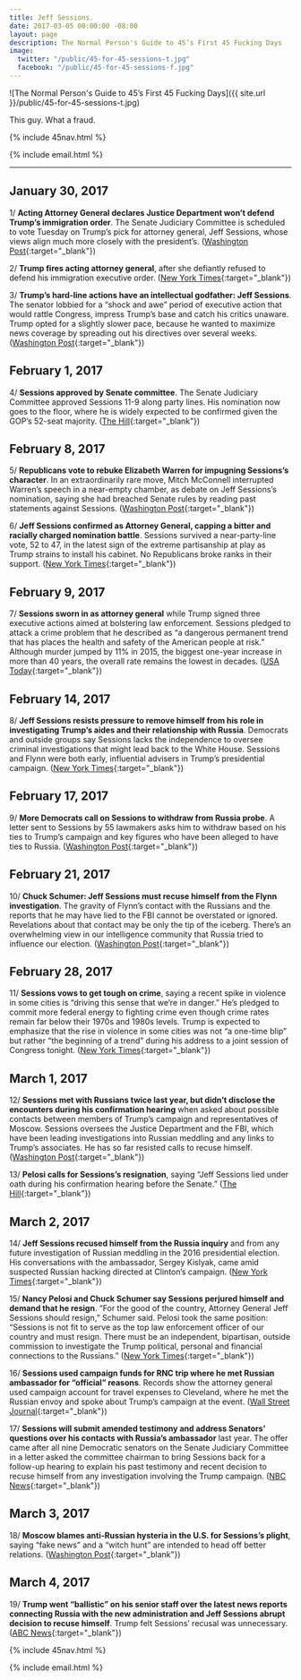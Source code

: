 ```yaml
---
title: Jeff Sessions.
date: 2017-03-05 00:00:00 -08:00
layout: page
description: The Normal Person's Guide to 45’s First 45 Fucking Days
image:
  twitter: "/public/45-for-45-sessions-t.jpg"
  facebook: "/public/45-for-45-sessions-f.jpg"
---
```


![The Normal Person's Guide to 45’s First 45 Fucking Days]({{ site.url }}/public/45-for-45-sessions-t.jpg)

<p class="lead">This guy. What a fraud.</p>

{% include 45nav.html %}

<!-- MailChimp -->
{% include email.html %}

<hr>


<h2 class="dateline">January 30, 2017</h2>

1/ **Acting Attorney General declares Justice Department won’t defend Trump’s immigration order**. The Senate Judiciary Committee is scheduled to vote Tuesday on Trump’s pick for attorney general, Jeff Sessions, whose views align much more closely with the president’s. ([Washington Post](https://www.washingtonpost.com/news/post-nation/wp/2017/01/30/trump-says-all-is-going-well-on-immigration-order-amid-questions-and-confusion/){:target="_blank"})

2/ **Trump fires acting attorney general**, after she defiantly refused to defend his immigration executive order. ([New York Times](https://www.nytimes.com/2017/01/30/us/politics/trump-immigration-ban-memo.html){:target="_blank"})

3/ **Trump’s hard-line actions have an intellectual godfather: Jeff Sessions**. The senator lobbied for a “shock and awe” period of executive action that would rattle Congress, impress Trump’s base and catch his critics unaware. Trump opted for a slightly slower pace, because he wanted to maximize news coverage by spreading out his directives over several weeks. ([Washington Post](https://www.washingtonpost.com/politics/trumps-hard-line-actions-have-an-intellectual-godfather-jeff-sessions/2017/01/30/ac393f66-e4d4-11e6-ba11-63c4b4fb5a63_story.html){:target="_blank"})

<h2 class="dateline">February 1, 2017</h2>

4/ **Sessions approved by Senate committee**. The Senate Judiciary Committee approved Sessions 11-9 along party lines. His nomination now goes to the floor, where he is widely expected to be confirmed given the GOP’s 52-seat majority. ([The Hill](http://thehill.com/homenews/administration/317035-sessions-approved-by-senate-committee){:target="_blank"})

<h2 class="dateline">February 8, 2017</h2>

5/ **Republicans vote to rebuke Elizabeth Warren for impugning Sessions’s character**. In an extraordinarily rare move, Mitch McConnell interrupted Warren’s speech in a near-empty chamber, as debate on Jeff Sessions’s nomination, saying she had breached Senate rules by reading past statements against Sessions. ([Washington Post](https://www.washingtonpost.com/news/powerpost/wp/2017/02/07/republicans-vote-to-rebuke-elizabeth-warren-for-impugning-sessionss-character/){:target="_blank"})

6/ **Jeff Sessions confirmed as Attorney General, capping a bitter and racially charged nomination battle**. Sessions survived a near-party-line vote, 52 to 47, in the latest sign of the extreme partisanship at play as Trump strains to install his cabinet. No Republicans broke ranks in their support. ([New York Times](https://www.nytimes.com/2017/02/08/us/politics/jeff-sessions-attorney-general-confirmation.html){:target="_blank"})

<h2 class="dateline">February 9, 2017</h2>

7/ **Sessions sworn in as attorney general** while Trump signed three executive actions aimed at bolstering law enforcement. Sessions pledged to attack a crime problem that he described as “a dangerous permanent trend that has places the health and safety of the American people at risk.” Although murder jumped by 11% in 2015, the biggest one-year increase in more than 40 years, the overall rate remains the lowest in decades. ([USA Today](http://www.usatoday.com/story/news/politics/2017/02/09/jeff-sessions-sworn-84th-attorney-general-executive-actions/97691732/){:target="_blank"})

<h2 class="dateline">February 14, 2017</h2>

8/ **Jeff Sessions resists pressure to remove himself from his role in investigating Trump’s aides and their relationship with Russia**. Democrats and outside groups say Sessions lacks the independence to oversee criminal investigations that might lead back to the White House. Sessions and Flynn were both early, influential advisers in Trump’s presidential campaign. ([New York Times](https://www.nytimes.com/2017/02/14/us/politics/attorney-general-jeff-sessions-russia-inquiries.html){:target="_blank"})

<h2 class="dateline">February 17, 2017</h2>

9/ **More Democrats call on Sessions to withdraw from Russia probe**. A letter sent to Sessions by 55 lawmakers asks him to withdraw based on his ties to Trump’s campaign and key figures who have been alleged to have ties to Russia. ([Washington Post](https://www.washingtonpost.com/news/powerpost/wp/2017/02/17/more-democrats-call-on-sessions-to-withdraw-from-russia-probe/){:target="_blank"})

<h2 class="dateline">February 21, 2017</h2>

10/ **Chuck Schumer: Jeff Sessions must recuse himself from the Flynn investigation**. The gravity of Flynn’s contact with the Russians and the reports that he may have lied to the FBI cannot be overstated or ignored. Revelations about that contact may be only the tip of the iceberg. There’s an overwhelming view in our intelligence community that Russia tried to influence our election. ([Washington Post](https://www.washingtonpost.com/opinions/chuck-schumer-jeff-sessions-must-recuse-himself-from-the-flynn-investigation/2017/02/21/ddecef5c-f556-11e6-8d72-263470bf0401_story.html){:target="_blank"})

<h2 class="dateline">February 28, 2017</h2>

11/ **Sessions vows to get tough on crime**, saying a recent spike in violence in some cities is “driving this sense that we’re in danger.” He’s pledged to commit more federal energy to fighting crime even though crime rates remain far below their 1970s and 1980s levels. Trump is expected to emphasize that the rise in violence in some cities was not “a one-time blip” but rather “the beginning of a trend” during his address to a joint session of Congress tonight. ([New York Times](https://www.nytimes.com/2017/02/28/us/politics/jeff-sessions-crime.html){:target="_blank"})

<h2 class="dateline">March 1, 2017</h2>

12/ **Sessions met with Russians twice last year, but didn’t disclose the encounters during his confirmation hearing** when asked about possible contacts between members of Trump’s campaign and representatives of Moscow. Sessions oversees the Justice Department and the FBI, which have been leading investigations into Russian meddling and any links to Trump’s associates. He has so far resisted calls to recuse himself. ([Washington Post](https://www.washingtonpost.com/world/national-security/sessions-spoke-twice-with-russian-ambassador-during-trumps-presidential-campaign-justice-officials-say/2017/03/01/77205eda-feac-11e6-99b4-9e613afeb09f_story.html){:target="_blank"})

13/ **Pelosi calls for Sessions’s resignation**, saying “Jeff Sessions lied under oath during his confirmation hearing before the Senate.” ([The Hill](http://thehill.com/blogs/blog-briefing-room/news/321938-pelosi-calls-on-sessions-to-resign){:target="_blank"})

<h2 class="dateline">March 2, 2017</h2>

14/ **Jeff Sessions recused himself from the Russia inquiry** and from any future investigation of Russian meddling in the 2016 presidential election. His conversations with the ambassador, Sergey Kislyak, came amid suspected Russian hacking directed at Clinton’s campaign. ([New York Times](https://www.nytimes.com/2017/03/02/us/politics/jeff-sessions-russia-trump-investigation-democrats.html){:target="_blank"})

15/ **Nancy Pelosi and Chuck Schumer say Sessions perjured himself and demand that he resign**. “For the good of the country, Attorney General Jeff Sessions should resign,” Schumer said. Pelosi took the same position: “Sessions is not fit to serve as the top law enforcement officer of our country and must resign. There must be an independent, bipartisan, outside commission to investigate the Trump political, personal and financial connections to the Russians.” ([New York Times](https://www.nytimes.com/2017/03/02/us/politics/jeff-sessions-russia-trump-investigation-democrats.html){:target="_blank"})

16/ **Sessions used campaign funds for RNC trip where he met Russian ambassador for “official” reasons**. Records show the attorney general used campaign account for travel expenses to Cleveland, where he met the Russian envoy and spoke about Trump’s campaign at the event. ([Wall Street Journal](https://www.wsj.com/articles/jeff-sessions-used-political-funds-for-republican-convention-expenses-1488509301){:target="_blank"})

17/ **Sessions will submit amended testimony and address Senators’ questions over his contacts with Russia’s ambassador** last year. The offer came after all nine Democratic senators on the Senate Judiciary Committee in a letter asked the committee chairman to bring Sessions back for a follow-up hearing to explain his past testimony and recent decision to recuse himself from any investigation involving the Trump campaign. ([NBC News](http://www.nbcnews.com/politics/politics-news/sessions-will-submit-amended-testimony-address-senators-questions-n729026){:target="_blank"})

<h2 class="dateline">March 3, 2017</h2>

18/ **Moscow blames anti-Russian hysteria in the U.S. for Sessions’s plight**, saying “fake news” and a “witch hunt” are intended to head off better relations. ([Washington Post](https://www.washingtonpost.com/world/europe/moscow-blames-anti-russian-hysteria-for-sessionss-plight/2017/03/03/081e94e8-0000-11e7-a51a-e16b4bcc6644_story.html){:target="_blank"})

<h2 class="dateline">March 4, 2017</h2>

19/ **Trump went “ballistic” on his senior staff over the latest news reports connecting Russia with the new administration and Jeff Sessions abrupt decision to recuse himself**. Trump felt Sessions’ recusal was unnecessary. ([ABC News](http://abcnews.go.com/Politics/trump-flashes-anger-sessions-recusal-russia-stories-tense/story?id=45908106){:target="_blank"})

{% include 45nav.html %}

<!-- MailChimp -->
{% include email.html %}